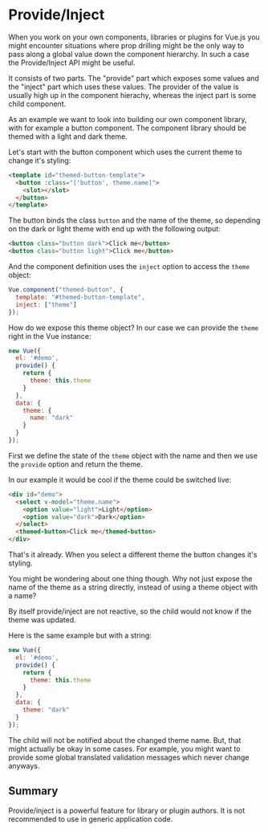# Provide/Inject

When you work on your own components, libraries or plugins for Vue.js you might encounter situations where prop drilling might be the only way to pass along a global value down the component hierarchy. In such a case the Provide/Inject API might be useful. 

It consists of two parts. The "provide" part which exposes some values and the "inject" part which uses these values. The provider of the value is usually high up in the component hierachy, whereas the inject part is some child component.

As an example we want to look into building our own component library, with for example a button component. The component library should be themed with a light and dark theme. 

Let's start with the button component which uses the current theme to change it's styling:

```html
<template id="themed-button-template">
  <button :class="['button', theme.name]">
    <slot></slot>
  </button>
</template>
```

The button binds the class `button` and the name of the theme, so depending on the dark or light theme with end up with the following output:

```html
<button class="button dark">Click me</button>
<button class="button light">Click me</button>
```

And the component definition uses the `inject` option to access the `theme` object:

```js
Vue.component("themed-button", {
  template: "#themed-button-template",
  inject: ["theme"]
}); 
```

How do we expose this theme object? In our case we can provide the `theme` right in the Vue instance:

```js
new Vue({ 
  el: '#demo',
  provide() {
    return {
      theme: this.theme
    }
  },
  data: {
    theme: {
      name: "dark"
    }
  }
});
```

First we define the state of the `theme` object with the name and then we use the `provide` option and return the theme.

In our example it would be cool if the theme could be switched live:

```html
<div id="demo">
  <select v-model="theme.name">
    <option value="light">Light</option>
    <option value="dark">Dark</option>
  </select>
  <themed-button>Click me</themed-button>
</div>
```

That's it already. When you select a different theme the button changes it's styling.

You might be wondering about one thing though. Why not just expose the name of the theme as a string directly, instead of using a theme object with a name? 

By itself provide/inject are not reactive, so the child would not know if the theme was updated.

Here is the same example but with a string:

```js
new Vue({ 
  el: '#demo',
  provide() {
    return {
      theme: this.theme
    }
  },
  data: {
    theme: "dark"
  }
});
```

The child will not be notified about the changed theme name. But, that might actually be okay in some cases. For example, you might want to provide some global translated validation messages which never change anyways.

## Summary

Provide/inject is a powerful feature for library or plugin authors. It is not recommended to use in generic application code.